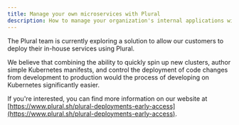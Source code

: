 ```yaml
---
title: Manage your own microservices with Plural
description: How to manage your organization's internal applications with Plural
---
```


The Plural team is currently exploring a solution to allow our customers to deploy their in-house services using Plural.

We believe that combining the ability to quickly spin up new clusters, author simple Kubernetes manifests, and control the deployment of code changes from development to production would the process of developing on Kubernetes significantly easier.

If you're interested, you can find more information on our website at [https://www.plural.sh/plural-deployments-early-access](https://www.plural.sh/plural-deployments-early-access).
